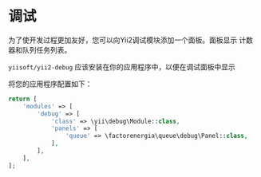 调试
=========

为了使开发过程更加友好，您可以向Yii2调试模块添加一个面板。面板显示
计数器和队列任务列表。

`yiisoft/yii2-debug` 应该安装在你的应用程序中，以便在调试面板中显示

将您的应用程序配置如下：

```php
return [
    'modules' => [
        'debug' => [
            'class' => \yii\debug\Module::class,
            'panels' => [
                'queue' => \factorenergia\queue\debug\Panel::class,
            ],
        ],
    ],
];
```
